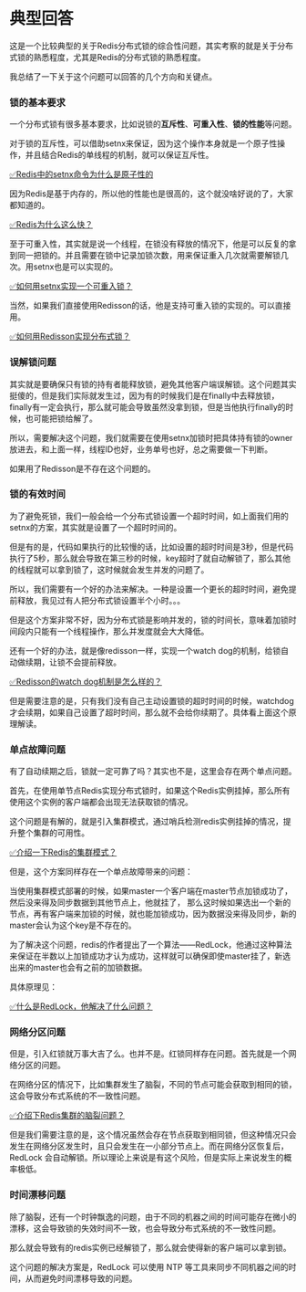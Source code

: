 # 典型回答

这是一个比较典型的关于Redis分布式锁的综合性问题，其实考察的就是关于分布式锁的熟悉程度，尤其是Redis的分布式锁的熟悉程度。

我总结了一下关于这个问题可以回答的几个方向和关键点。

### 锁的基本要求

一个分布式锁有很多基本要求，比如说锁的**互斥性**、**可重入性**、**锁的性能**等问题。

对于锁的互斥性，可以借助setnx来保证，因为这个操作本身就是一个原子性操作，并且结合Redis的单线程的机制，就可以保证互斥性。

[✅Redis中的setnx命令为什么是原子性的](https://www.yuque.com/hollis666/fo22bm/wc784r8azzgcxxi4?view=doc_embed)

因为Redis是基于内存的，所以他的性能也是很高的，这个就没啥好说的了，大家都知道的。

[✅Redis为什么这么快？](https://www.yuque.com/hollis666/fo22bm/kc7dw3?view=doc_embed)

至于可重入性，其实就是说一个线程，在锁没有释放的情况下，他是可以反复的拿到同一把锁的。并且需要在锁中记录加锁次数，用来保证重入几次就需要解锁几次。用setnx也是可以实现的。

[✅如何用setnx实现一个可重入锁？](https://www.yuque.com/hollis666/fo22bm/ponw7kdrqasbrgoz?view=doc_embed)


当然，如果我们直接使用Redisson的话，他是支持可重入锁的实现的。可以直接用。

[✅如何用Redisson实现分布式锁？](https://www.yuque.com/hollis666/fo22bm/gdsvngueclva39ve?view=doc_embed)

### 误解锁问题

其实就是要确保只有锁的持有者能释放锁，避免其他客户端误解锁。这个问题其实挺傻的，但是我们实际就发生过，因为有的时候我们是在finally中去释放锁，finally有一定会执行，那么就可能会导致虽然没拿到锁，但是当他执行finally的时候，也可能把锁给解了。

所以，需要解决这个问题，我们就需要在使用setnx加锁时把具体持有锁的owner放进去，和上面一样，线程ID也好，业务单号也好，总之需要做一下判断。

如果用了Redisson是不存在这个问题的。

### 锁的有效时间

为了避免死锁，我们一般会给一个分布式锁设置一个超时时间，如上面我们用的setnx的方案，其实就是设置了一个超时时间的。

但是有的是，代码如果执行的比较慢的话，比如设置的超时时间是3秒，但是代码执行了5秒，那么就会导致在第三秒的时候，key超时了就自动解锁了，那么其他的线程就可以拿到锁了，这时候就会发生并发的问题了。

所以，我们需要有一个好的办法来解决。一种是设置一个更长的超时时间，避免提前释放，我见过有人把分布式锁设置半个小时。。。

但是这个方案非常不好，因为分布式锁是影响并发的，锁的时间长，意味着加锁时间段内只能有一个线程操作，那么并发度就会大大降低。

还有一个好的办法，就是像redisson一样，实现一个watch dog的机制，给锁自动做续期，让锁不会提前释放。

[✅Redisson的watch dog机制是怎么样的？](https://www.yuque.com/hollis666/fo22bm/fg0f0wh41g8eu5ik?view=doc_embed)

但是需要注意的是，只有我们没有自己主动设置锁的超时时间的时候，watchdog才会续期，如果自己设置了超时时间，那么就不会给你续期了。具体看上面这个原理解读。

### 单点故障问题

有了自动续期之后，锁就一定可靠了吗？其实也不是，这里会存在两个单点问题。

首先，在使用单节点Redis实现分布式锁时，如果这个Redis实例挂掉，那么所有使用这个实例的客户端都会出现无法获取锁的情况。

这个问题是有解的，就是引入集群模式，通过哨兵检测redis实例挂掉的情况，提升整个集群的可用性。

[✅介绍一下Redis的集群模式？](https://www.yuque.com/hollis666/fo22bm/namhuv165lorwudw?view=doc_embed)

但是，这个方案同样存在一个单点故障带来的问题：

当使用集群模式部署的时候，如果master一个客户端在master节点加锁成功了，然后没来得及同步数据到其他节点上，他就挂了， 那么这时候如果选出一个新的节点，再有客户端来加锁的时候，就也能加锁成功，因为数据没来得及同步，新的master会认为这个key是不存在的。

为了解决这个问题，redis的作者提出了一个算法——RedLock，他通过这种算法来保证在半数以上加锁成功才认为成功，这样就可以确保即使master挂了，新选出来的master也会有之前的加锁数据。

具体原理见：

[✅什么是RedLock，他解决了什么问题？](https://www.yuque.com/hollis666/fo22bm/lxzg0ubs2xpvenxw?view=doc_embed)


### 网络分区问题

但是，引入红锁就万事大吉了么。也并不是。红锁同样存在问题。首先就是一个网络分区的问题。

在网络分区的情况下，比如集群发生了脑裂，不同的节点可能会获取到相同的锁，这会导致分布式系统的不一致性问题。

[✅介绍下Redis集群的脑裂问题？](https://www.yuque.com/hollis666/fo22bm/zt94705fhgxs5aa0?view=doc_embed)

但是我们需要注意的是，这个情况虽然会存在节点获取到相同锁，但这种情况只会发生在网络分区发生时，且只会发生在一小部分节点上。而在网络分区恢复后，RedLock 会自动解锁。所以理论上来说是有这个风险，但是实际上来说发生的概率极低。

### 时间漂移问题

除了脑裂，还有一个时钟飘逸的问题，由于不同的机器之间的时间可能存在微小的漂移，这会导致锁的失效时间不一致，也会导致分布式系统的不一致性问题。

那么就会导致有的redis实例已经解锁了，那么就会使得新的客户端可以拿到锁。

这个问题的解决方案是，RedLock 可以使用 NTP 等工具来同步不同机器之间的时间，从而避免时间漂移导致的问题。

